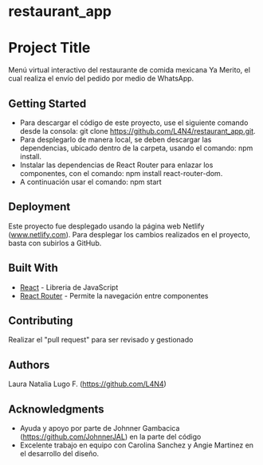 # restaurant_app

# Project Title

Menú virtual interactivo del restaurante de comida mexicana Ya Merito, el cual realiza el envío del pedido por medio de WhatsApp.

## Getting Started

- Para descargar el código de este proyecto, use el siguiente comando desde la consola: git clone https://github.com/L4N4/restaurant_app.git.
- Para desplegarlo de manera local, se deben descargar las dependencias, ubicado dentro de la carpeta, usando el comando: npm install.
- Instalar las dependencias de React Router para enlazar los componentes, con el comando: npm install react-router-dom.
- A continuación usar el comando: npm start


## Deployment

Este proyecto fue desplegado usando la página web Netlify (www.netlify.com). Para desplegar los cambios realizados en el proyecto, basta con subirlos a GitHub.

## Built With

* [React](https://reactjs.org/) - Libreria de JavaScript
* [React Router](https://reactrouter.com/) - Permite la navegación entre componentes

## Contributing

Realizar el "pull request" para ser revisado y gestionado

## Authors

Laura Natalia Lugo F. (https://github.com/L4N4)

## Acknowledgments

* Ayuda y apoyo por parte de Johnner Gambacica (https://github.com/JohnnerJAL) en la parte del código
* Excelente trabajo en equipo con Carolina Sanchez y Angie Martinez en el desarrollo del diseño.

